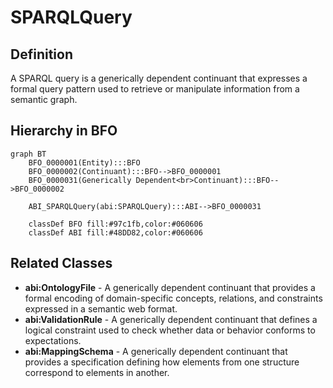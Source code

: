 # SPARQLQuery

## Definition
A SPARQL query is a generically dependent continuant that expresses a formal query pattern used to retrieve or manipulate information from a semantic graph.

## Hierarchy in BFO
```mermaid
graph BT
    BFO_0000001(Entity):::BFO
    BFO_0000002(Continuant):::BFO-->BFO_0000001
    BFO_0000031(Generically Dependent<br>Continuant):::BFO-->BFO_0000002
    
    ABI_SPARQLQuery(abi:SPARQLQuery):::ABI-->BFO_0000031
    
    classDef BFO fill:#97c1fb,color:#060606
    classDef ABI fill:#48DD82,color:#060606
```

## Related Classes
- **abi:OntologyFile** - A generically dependent continuant that provides a formal encoding of domain-specific concepts, relations, and constraints expressed in a semantic web format.
- **abi:ValidationRule** - A generically dependent continuant that defines a logical constraint used to check whether data or behavior conforms to expectations.
- **abi:MappingSchema** - A generically dependent continuant that provides a specification defining how elements from one structure correspond to elements in another. 